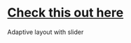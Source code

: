 # <a href="https:/ifeelsoempty.github.io/adaptive-layout">Check this out here</a>
Adaptive layout with slider 

